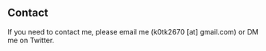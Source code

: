 ## Contact
If you need to contact me, please email me (k0tk2670 [at] gmail.com) or DM me on Twitter.
